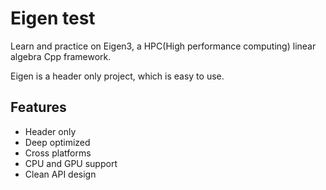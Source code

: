 # Eigen test

Learn and practice on Eigen3, a HPC(High performance computing) linear algebra Cpp framework.

Eigen is a header only project, which is easy to use.


## Features
* Header only
* Deep optimized
* Cross platforms
* CPU and GPU support
* Clean API design

